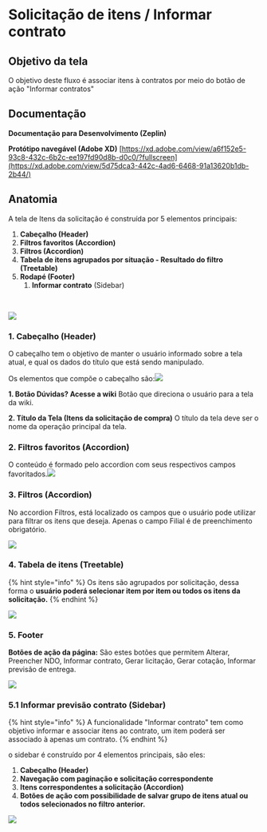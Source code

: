 # Solicitação de itens / Informar contrato

## Objetivo da tela <a href="#objetivo-da-tela" id="objetivo-da-tela"></a>

O objetivo deste fluxo é associar itens à contratos por meio do botão de ação "Informar contratos"‌

## Documentação <a href="#documentacao" id="documentacao"></a>

**Documentação para Desenvolvimento (Zeplin)**‌

**Protótipo navegável (Adobe XD)** [https://xd.adobe.com/view/a6f152e5-93c8-432c-6b2c-ee197fd90d8b-d0c0/?fullscreen](https://xd.adobe.com/view/5d75dca3-442c-4ad6-6468-91a13620b1db-2b44/)​

## Anatomia <a href="#anatomia" id="anatomia"></a>

A tela de Itens da solicitação é construída por 5 elementos principais:‌

1. **Cabeçalho (Header)**
2. **Filtros favoritos (Accordion)**
3. **Filtros (Accordion)**
4. **Tabela de itens agrupados por situação - Resultado do filtro (Treetable)**
5. **Rodapé (Footer)**
   1. **Informar contrato** (Sidebar)

‌

![](https://gblobscdn.gitbook.com/assets%2F-Lo0oO5fx3VNCGaUHqnJ%2F-Ly0IAb7-E044\_i-ESSw%2F-Ly0IRc7bIhFXKWSpBp4%2FGrupo%201813.png?alt=media\&token=129b0184-6d4d-40bb-be13-6f11d0fb0468)

### 1. Cabeçalho (Header) <a href="#1-cabecalho-header" id="1-cabecalho-header"></a>

O cabeçalho tem o objetivo de manter o usuário informado sobre a tela atual, e qual os dados do título que está sendo manipulado.‌

Os elementos que compõe o cabeçalho são:![](https://gblobscdn.gitbook.com/assets%2F-Lo0oO5fx3VNCGaUHqnJ%2F-Ly0KNq7Amf2UfP3EMws%2F-Ly0Kv76D\_7nNcoCGuwK%2FGrupo%201813.png?alt=media\&token=36515767-9202-4c8a-955f-6e82ddc88205)‌

**1. Botão Dúvidas? Acesse a wiki** Botão que direciona o usuário para a tela da wiki.‌

**2. Título da Tela (Itens da solicitação de compra)** O título da tela deve ser o nome da operação principal da tela.‌

### 2. Filtros favoritos (Accordion) <a href="#2-filtros-favoritos-accordion" id="2-filtros-favoritos-accordion"></a>

O conteúdo é formado pelo accordion com seus respectivos campos favoritados.![](https://gblobscdn.gitbook.com/assets%2F-Lo0oO5fx3VNCGaUHqnJ%2F-Ly0KNq7Amf2UfP3EMws%2F-Ly0Lln-c-PdWPPDvbok%2FGrupo%201814.png?alt=media\&token=f8c85ea3-3299-4a8d-9db4-4ec24b17bd37)‌

### 3. Filtros (Accordion) <a href="#3-filtros-accordion" id="3-filtros-accordion"></a>

No accordion Filtros, está localizado os campos que o usuário pode utilizar para filtrar os itens que deseja. Apenas o campo Filial é de preenchimento obrigatório.

![](https://gblobscdn.gitbook.com/assets%2F-Lo0oO5fx3VNCGaUHqnJ%2F-Ly0KNq7Amf2UfP3EMws%2F-Ly0Lln3sFrGb8NT1cny%2FGrupo%201815.png?alt=media\&token=1499fa74-6d4b-4e56-b6fe-c724d441cf8d)

### 4. Tabela de itens (Treetable) <a href="#4-tabela-de-itens-treetable" id="4-tabela-de-itens-treetable"></a>

{% hint style="info" %}
Os itens são agrupados por solicitação, dessa forma o **usuário poderá selecionar item por item ou todos os itens da solicitação.**
{% endhint %}

![](https://gblobscdn.gitbook.com/assets%2F-Lo0oO5fx3VNCGaUHqnJ%2F-M2ZebJxPoOaj60an1yJ%2F-M2Zr6346yahDL27b7xQ%2Fimage.png?alt=media\&token=94fa2172-8cb9-4b2c-9d97-b0fd1a046ffd)

### 5. Footer <a href="#5-footer" id="5-footer"></a>

**Botões de ação da página:** São estes botões que permitem Alterar, Preencher NDO, Informar contrato, Gerar licitação, Gerar cotação, Informar previsão de entrega.

![](https://gblobscdn.gitbook.com/assets%2F-Lo0oO5fx3VNCGaUHqnJ%2F-Ly0KNq7Amf2UfP3EMws%2F-Ly0ZT-SB3TbfokQeSu8%2FGrupo%201817.png?alt=media\&token=d9656b63-69ba-4c76-897c-58a758e0d397)

### 5.1 Informar previsão contrato (Sidebar) <a href="#5-1-informar-previsao-contrato-sidebar" id="5-1-informar-previsao-contrato-sidebar"></a>

{% hint style="info" %}
A funcionalidade "Informar contrato" tem como objetivo informar e associar itens ao contrato, um item poderá ser associado à apenas um contrato.‌
{% endhint %}

o sidebar é construído por 4 elementos principais, são eles:‌

1. **Cabeçalho (Header)**
2. **Navegação com paginação e solicitação correspondente**
3. **Itens correspondentes a solicitação (Accordion)**
4. **Botões de ação com possibilidade de salvar grupo de itens atual ou todos selecionados no filtro anterior.**

![](https://gblobscdn.gitbook.com/assets%2F-Lo0oO5fx3VNCGaUHqnJ%2F-M2ZebJxPoOaj60an1yJ%2F-M2Zrz7VMt6AikJN7S4g%2Fimage.png?alt=media\&token=41b7c609-15e3-41fb-8f73-d78feb1c169c)

